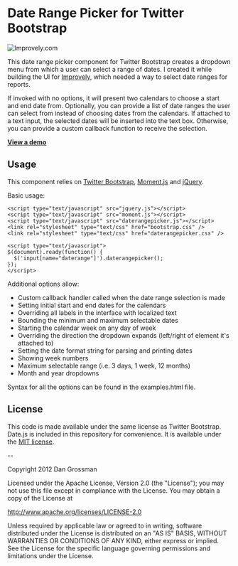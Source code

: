 # Date Range Picker for Twitter Bootstrap

![Improvely.com](http://i.imgur.com/LbAMf3D.png)

This date range picker component for Twitter Bootstrap creates a dropdown menu from which a user can 
select a range of dates. I created it while building the UI for [Improvely](http://www.improvely.com), 
which needed a way to select date ranges for reports.

If invoked with no options, it will present two calendars to choose a start 
and end date from. Optionally, you can provide a list of date ranges the user can select from instead 
of choosing dates from the calendars. If attached to a text input, the selected dates will be inserted 
into the text box. Otherwise, you can provide a custom callback function to receive the selection.

**[View a demo](examples.html)**

## Usage

This component relies on [Twitter Bootstrap](http://twitter.github.com/bootstrap/), 
[Moment.js](http://momentjs.com/) and [jQuery](http://jquery.com/).

Basic usage:

```
<script type="text/javascript" src="jquery.js"></script>
<script type="text/javascript" src="moment.js"></script>
<script type="text/javascript" src="daterangepicker.js"></script>
<link rel="stylesheet" type="text/css" href="bootstrap.css" />
<link rel="stylesheet" type="text/css" href="daterangepicker.css" />

<script type="text/javascript">
$(document).ready(function() {
  $('input[name="daterange"]').daterangepicker();
});
</script>
```

Additional options allow:
* Custom callback handler called when the date range selection is made
* Setting initial start and end dates for the calendars
* Overriding all labels in the interface with localized text
* Bounding the minimum and maximum selectable dates
* Starting the calendar week on any day of week
* Overriding the direction the dropdown expands (left/right of element it's attached to)
* Setting the date format string for parsing and printing dates
* Showing week numbers
* Maximum selectable range (i.e. 3 days, 1 week, 12 months)
* Month and year dropdowns

Syntax for all the options can be found in the examples.html file.

## License

This code is made available under the same license as Twitter Bootstrap. Date.js is included in this repository for convenience. It is available under the 
[MIT license](http://www.opensource.org/licenses/mit-license.php).

--

Copyright 2012 Dan Grossman

Licensed under the Apache License, Version 2.0 (the "License");
you may not use this file except in compliance with the License.
You may obtain a copy of the License at

   http://www.apache.org/licenses/LICENSE-2.0

Unless required by applicable law or agreed to in writing, software
distributed under the License is distributed on an "AS IS" BASIS,
WITHOUT WARRANTIES OR CONDITIONS OF ANY KIND, either express or implied.
See the License for the specific language governing permissions and
limitations under the License.
